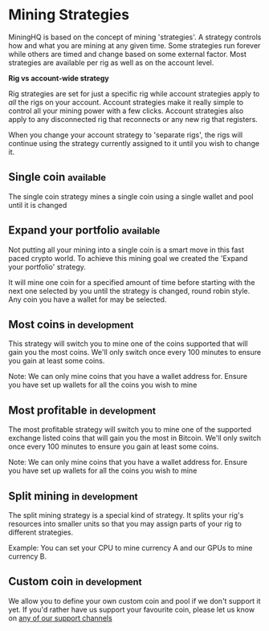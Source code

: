 # Mining Strategies

MiningHQ is based on the concept of mining 'strategies'. A strategy controls how and what you are mining at any given time.
Some strategies run forever while others are timed and change based on some external factor. Most strategies are available
per rig as well as on the account level.

**Rig vs account-wide strategy**

Rig strategies are set for just a specific rig while account strategies apply
to *all* the rigs on your account. Account strategies make it really simple to control
all your mining power with a few clicks. Account strategies also apply to any disconnected rig
that reconnects or any new rig that registers.

When you change your account strategy to 'separate rigs', the rigs will continue using the strategy
currently assigned to it until you wish to change it.


## Single coin <small class="text-success text-sm">available</small>

The single coin strategy mines a single coin using a single wallet and pool until it is changed

## Expand your portfolio <small class="text-success text-sm">available</small>

Not putting all your mining into a single coin is a smart move in this fast paced
crypto world. To achieve this mining goal we created the 'Expand your portfolio' strategy.

It will mine one coin for a specified amount of time before starting with the next one
selected by you until the strategy is changed, round robin style. Any coin you have a wallet for may be selected.

## Most coins <small class="text-danger text-sm">in development</small>

This strategy will switch you to mine one of the coins supported that will gain you the most
coins. We'll only switch once every 100 minutes to ensure you gain at least some coins.

Note: We can only mine coins that you have a wallet address for. Ensure you have set up wallets for
all the coins you wish to mine


## Most profitable <small class="text-danger text-sm">in development</small>

The most profitable strategy will switch you to mine one of the supported exchange listed coins that will gain you the most
in Bitcoin. We'll only switch once every 100 minutes to ensure you gain at least some coins.

Note: We can only mine coins that you have a wallet address for. Ensure you have set up wallets for
all the coins you wish to mine


## Split mining <small class="text-danger text-sm">in development</small>

The split mining strategy is a special kind of strategy. It splits your rig's resources into smaller units so that you
may assign parts of your rig to different strategies.

Example: You can set your CPU to mine currency A and our GPUs to mine currency B.

## Custom coin <small class="text-danger text-sm">in development</small>

We allow you to define your own custom coin and pool if we don't support it yet. If you'd rather
have us support your favourite coin, please let us know on <a target="_blank" class="text-link text-primary" href="/connect">any of our support channels <i class="fa fa-fw fa-external-link"></i></a>
